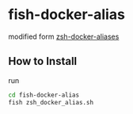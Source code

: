 # fish-docker-alias

modified form [zsh-docker-aliases](https://github.com/akarzim/zsh-docker-aliases)


## How to Install

run
```bash
cd fish-docker-alias
fish zsh_docker_alias.sh
```